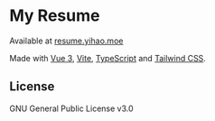 # My Resume

Available at [resume.yihao.moe](https://resume.yihao.moe)

Made with [Vue 3](https://vuejs.org/), [Vite](https://vitejs.dev/), [TypeScript](http://typescriptlang.org/)
and [Tailwind CSS](https://tailwindcss.com/).

## License

GNU General Public License v3.0
